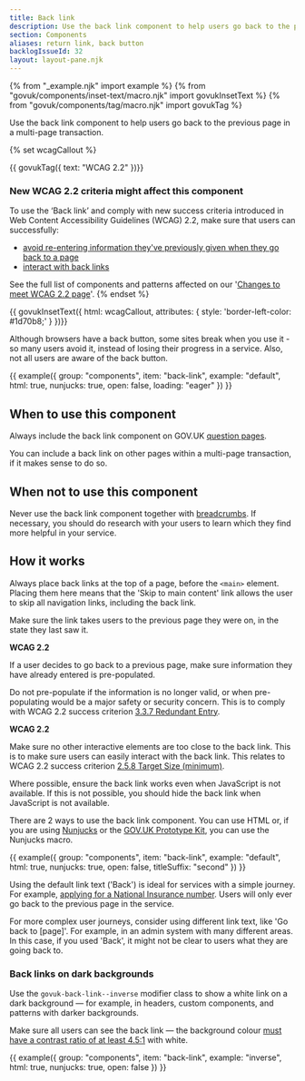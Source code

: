 ```yaml
---
title: Back link
description: Use the back link component to help users go back to the previous page in a multi-page transaction
section: Components
aliases: return link, back button
backlogIssueId: 32
layout: layout-pane.njk
---
```


{% from "_example.njk" import example %}
{% from "govuk/components/inset-text/macro.njk" import govukInsetText %}
{% from "govuk/components/tag/macro.njk" import govukTag %}


Use the back link component to help users go back to the previous page in a multi-page transaction.

{% set wcagCallout %}
  <p class="govuk-!-margin-bottom-2">
    {{ govukTag({
      text: "WCAG 2.2"
    })}}
  </p>

  ### New WCAG 2.2 criteria might affect this component

  To use the ‘Back link’ and comply with new success criteria introduced in Web Content Accessibility Guidelines (WCAG) 2.2, make sure that users can successfully:
  
  - [avoid re-entering information they've previously given when they go back to a page](/components/back-link/#wcag-avoid-information-reentry)
  - [interact with back links](/components/back-link/#wcag-interact-back-links)

  See the full list of components and patterns affected on our '[Changes to meet WCAG 2.2 page](/accessibility/WCAG-2.2/#components-affected-in-the-design-system)'.
{% endset %}

{{ govukInsetText({
  html: wcagCallout,
  attributes: {
    style: 'border-left-color: #1d70b8;'
  }
})}}

Although browsers have a back button, some sites break when you use it - so many users avoid it, instead of losing their progress in a service. Also, not all users are aware of the back button.

{{ example({ group: "components", item: "back-link", example: "default", html: true, nunjucks: true, open: false, loading: "eager" }) }}

## When to use this component

Always include the back link component on GOV.UK [question pages](/patterns/question-pages/).

You can include a back link on other pages within a multi-page transaction, if it makes sense to do so.

## When not to use this component

Never use the back link component together with [breadcrumbs](/components/breadcrumbs/). If necessary, you should do research with your users to learn which they find more helpful in your service.

## How it works

Always place back links at the top of a page, before the `<main>` element. Placing them here means that the 'Skip to main content' link allows the user to skip all navigation links, including the back link.

Make sure the link takes users to the previous page they were on, in the state they last saw it. 

<div class="app-wcag-22" id="wcag-avoid-information-reentry" role="note">
    <strong class="govuk-tag">WCAG 2.2</strong> 
    <p>If a user decides to go back to a previous page, make sure information they have already entered is pre-populated.</p>
    <p>Do not pre-populate if the information is no longer valid, or when pre-populating would be a major safety or security concern. This is to comply with WCAG 2.2 success criterion <a href="https://www.w3.org/WAI/WCAG22/Understanding/redundant-entry.html">3.3.7 Redundant Entry</a>.</p>
</div>

<div class="app-wcag-22" id="wcag-interact-back-links" role="note">
    <strong class="govuk-tag">WCAG 2.2</strong> 
    <p>Make sure no other interactive elements are too close to the back link. This is to make sure users can easily interact with the back link. This relates to WCAG 2.2 success criterion <a href="https://www.w3.org/WAI/WCAG22/Understanding/target-size-minimum.html">2.5.8 Target Size (minimum)</a>.</p>
</div>

Where possible, ensure the back link works even when JavaScript is not available. If this is not possible, you should hide the back link when JavaScript is not available.

There are 2 ways to use the back link component. You can use HTML or, if you are using [Nunjucks](https://mozilla.github.io/nunjucks/) or the [GOV.UK Prototype Kit](https://prototype-kit.service.gov.uk), you can use the Nunjucks macro.

{{ example({ group: "components", item: "back-link", example: "default", html: true, nunjucks: true, open: false, titleSuffix: "second" }) }}

Using the default link text ('Back') is ideal for services with a simple journey. For example, [applying for a National Insurance number](https://www.gov.uk/apply-national-insurance-number). Users will only ever go back to the previous page in the service.

For more complex user journeys, consider using different link text, like 'Go back to [page]'. For example, in an admin system with many different areas. In this case, if you used 'Back', it might not be clear to users what they are going back to.

### Back links on dark backgrounds

Use the `govuk-back-link--inverse` modifier class to show a white link on a dark background — for example, in headers, custom components, and patterns with darker backgrounds.

Make sure all users can see the back link — the background colour [must have a contrast ratio of at least 4.5:1](https://www.w3.org/WAI/WCAG21/Understanding/contrast-minimum.html) with white.

{{ example({ group: "components", item: "back-link", example: "inverse", html: true, nunjucks: true, open: false }) }}
